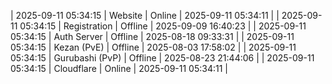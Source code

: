 | 2025-09-11 05:34:15 | Website | Online | 2025-09-11 05:34:11 |
| 2025-09-11 05:34:15 | Registration | Offline | 2025-09-09 16:40:23 |
| 2025-09-11 05:34:15 | Auth Server | Offline | 2025-08-18 09:33:31 |
| 2025-09-11 05:34:15 | Kezan (PvE) | Offline | 2025-08-03 17:58:02 |
| 2025-09-11 05:34:15 | Gurubashi (PvP) | Offline | 2025-08-23 21:44:06 |
| 2025-09-11 05:34:15 | Cloudflare | Online | 2025-09-11 05:34:11 |
